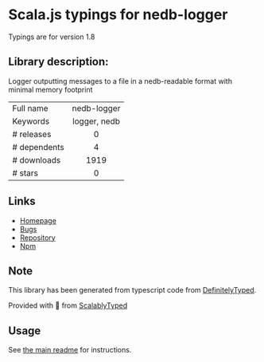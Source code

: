 
# Scala.js typings for nedb-logger

Typings are for version 1.8

## Library description:
Logger outputting messages to a file in a nedb-readable format with minimal memory footprint

|                    |                 |
| ------------------ | :-------------: |
| Full name          | nedb-logger |
| Keywords           | logger, nedb |
| # releases         | 0 |
| # dependents       | 4 |
| # downloads        | 1919 |
| # stars            | 0 |

## Links
- [Homepage](https://github.com/louischatriot/nedb-logger)
- [Bugs](https://github.com/louischatriot/nedb-logger/issues)
- [Repository](https://github.com/louischatriot/nedb-logger)
- [Npm](https://www.npmjs.com/package/nedb-logger)
    


## Note
This library has been generated from typescript code from [DefinitelyTyped](https://definitelytyped.org).

Provided with :purple_heart: from [ScalablyTyped](https://github.com/oyvindberg/ScalablyTyped)

## Usage
See [the main readme](../../readme.md) for instructions.


